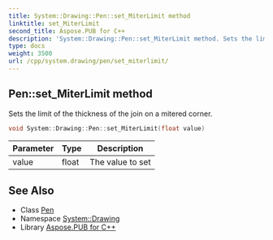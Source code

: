 ```yaml
---
title: System::Drawing::Pen::set_MiterLimit method
linktitle: set_MiterLimit
second_title: Aspose.PUB for C++
description: 'System::Drawing::Pen::set_MiterLimit method. Sets the limit of the thickness of the join on a mitered corner in C++.'
type: docs
weight: 3500
url: /cpp/system.drawing/pen/set_miterlimit/
---
```

## Pen::set_MiterLimit method


Sets the limit of the thickness of the join on a mitered corner.

```cpp
void System::Drawing::Pen::set_MiterLimit(float value)
```


| Parameter | Type | Description |
| --- | --- | --- |
| value | float | The value to set |

## See Also

* Class [Pen](../)
* Namespace [System::Drawing](../../)
* Library [Aspose.PUB for C++](../../../)
